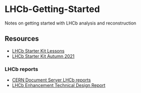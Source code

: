 # LHCb-Getting-Started
Notes on getting started with LHCb analysis and reconstruction

## Resources

* [LHCb Starter Kit Lessons](https://lhcb.github.io/starterkit-lessons/first-analysis-steps/minimal-dv-job.html)
* [LHCb Starter Kit Autumn 2021](https://lhcb.github.io/starterkit/starterkit/2021/11/22/starterkit-autumn-2021.html)

### LHCb reports
* [CERN Document Server LHCb reports](https://cds.cern.ch/record/2866493/files/LHCB-TDR-024.pdf)
* [LHCb Enhancement Technical Design Report](https://cds.cern.ch/record/2866493/files/LHCB-TDR-024.pdf)

